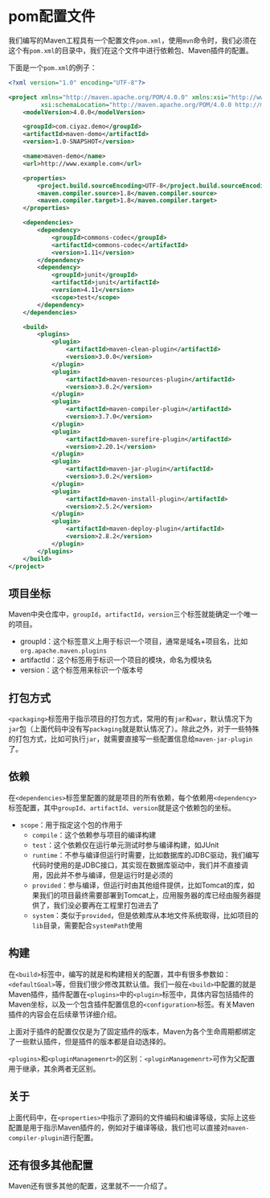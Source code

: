 # pom配置文件

我们编写的Maven工程具有一个配置文件`pom.xml`，使用`mvn`命令时，我们必须在这个有`pom.xml`的目录中，我们在这个文件中进行依赖包、Maven插件的配置。

下面是一个`pom.xml`的例子：

```xml
<?xml version="1.0" encoding="UTF-8"?>

<project xmlns="http://maven.apache.org/POM/4.0.0" xmlns:xsi="http://www.w3.org/2001/XMLSchema-instance"
         xsi:schemaLocation="http://maven.apache.org/POM/4.0.0 http://maven.apache.org/xsd/maven-4.0.0.xsd">
	<modelVersion>4.0.0</modelVersion>

	<groupId>com.ciyaz.demo</groupId>
	<artifactId>maven-demo</artifactId>
	<version>1.0-SNAPSHOT</version>

	<name>maven-demo</name>
	<url>http://www.example.com</url>

	<properties>
		<project.build.sourceEncoding>UTF-8</project.build.sourceEncoding>
		<maven.compiler.source>1.8</maven.compiler.source>
		<maven.compiler.target>1.8</maven.compiler.target>
	</properties>

	<dependencies>
		<dependency>
			<groupId>commons-codec</groupId>
			<artifactId>commons-codec</artifactId>
			<version>1.11</version>
		</dependency>
		<dependency>
			<groupId>junit</groupId>
			<artifactId>junit</artifactId>
			<version>4.11</version>
			<scope>test</scope>
		</dependency>
	</dependencies>

	<build>
		<plugins>
			<plugin>
				<artifactId>maven-clean-plugin</artifactId>
				<version>3.0.0</version>
			</plugin>
			<plugin>
				<artifactId>maven-resources-plugin</artifactId>
				<version>3.0.2</version>
			</plugin>
			<plugin>
				<artifactId>maven-compiler-plugin</artifactId>
				<version>3.7.0</version>
			</plugin>
			<plugin>
				<artifactId>maven-surefire-plugin</artifactId>
				<version>2.20.1</version>
			</plugin>
			<plugin>
				<artifactId>maven-jar-plugin</artifactId>
				<version>3.0.2</version>
			</plugin>
			<plugin>
				<artifactId>maven-install-plugin</artifactId>
				<version>2.5.2</version>
			</plugin>
			<plugin>
				<artifactId>maven-deploy-plugin</artifactId>
				<version>2.8.2</version>
			</plugin>
		</plugins>
	</build>
</project>
```

## 项目坐标

Maven中央仓库中，`groupId`，`artifactId`，`version`三个标签就能确定一个唯一的项目。

* groupId：这个标签意义上用于标识一个项目，通常是域名+项目名，比如`org.apache.maven.plugins`
* artifactId：这个标签用于标识一个项目的模块，命名为模块名
* version：这个标签用来标识一个版本号

## 打包方式

`<packaging>`标签用于指示项目的打包方式，常用的有`jar`和`war`，默认情况下为`jar`包（上面代码中没有写`packaging`就是默认情况了）。除此之外，对于一些特殊的打包方式，比如可执行`jar`，就需要直接写一些配置信息给`maven-jar-plugin`了。

## 依赖

在`<dependencies>`标签里配置的就是项目的所有依赖，每个依赖用`<dependency>`标签配置，其中`groupId`、`artifactId`、`version`就是这个依赖包的坐标。

* `scope`：用于指定这个包的作用于
  * `compile`：这个依赖参与项目的编译构建
  * `test`：这个依赖仅在运行单元测试时参与编译构建，如JUnit
  * `runtime`：不参与编译但运行时需要，比如数据库的JDBC驱动，我们编写代码时使用的是JDBC接口，其实现在数据库驱动中，我们并不直接调用，因此并不参与编译，但是运行时是必须的
  * `provided`：参与编译，但运行时由其他组件提供，比如Tomcat的库，如果我们的项目最终需要部署到Tomcat上，应用服务器的库已经由服务器提供了，我们没必要再在工程里打包进去了
  * `system`：类似于`provided`，但是依赖库从本地文件系统取得，比如项目的`lib`目录，需要配合`systemPath`使用

## 构建

在`<build>`标签中，编写的就是和构建相关的配置，其中有很多参数如：`<defaultGoal>`等，但我们很少修改其默认值。我们一般在`<build>`中配置的就是Maven插件，插件配置在`<plugins>`中的`<plugin>`标签中，具体内容包括插件的Maven坐标，以及一个包含插件配置信息的`<configuration>`标签。有关Maven插件的内容会在后续章节详细介绍。

上面对于插件的配置仅仅是为了固定插件的版本，Maven为各个生命周期都绑定了一些默认插件，但是插件的版本都是自动选择的。

`<plugins>`和`<pluginManagemenrt>`的区别：`<pluginManagemenrt>`可作为父配置用于继承，其余两者无区别。

## 关于<properties>

上面代码中，在`<properties>`中指示了源码的文件编码和编译等级，实际上这些配置是用于指示Maven插件的，例如对于编译等级，我们也可以直接对`maven-compiler-plugin`进行配置。

## 还有很多其他配置

Maven还有很多其他的配置，这里就不一一介绍了。
